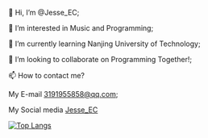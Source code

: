 👋 Hi, I’m @Jesse_EC;

👀 I’m interested in Music and Programming;

🌱 I’m currently learning Nanjing University of Technology;

💞️ I’m looking to collaborate on Programming Together!;

📫 How to contact me?

My E-mail 3191955858@qq.com;

My Social media [Jesse_EC](https://space.bilibili.com/474319456)

[![Top Langs](https://github-readme-stats.vercel.app/api/top-langs/?username=JesseZ332623)](https://github.com/anuraghazra/github-readme-stats)
